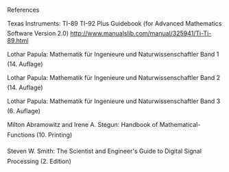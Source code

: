 References

Texas Instruments: TI-89 TI-92 Plus Guidebook (for Advanced Mathematics Software Version 2.0)
http://www.manualslib.com/manual/325941/Ti-Ti-89.html

Lothar Papula: Mathematik für Ingenieure und Naturwissenschaftler Band 1 (14. Auflage)

Lothar Papula: Mathematik für Ingenieure und Naturwissenschaftler Band 2 (14. Auflage)

Lothar Papula: Mathematik für Ingenieure und Naturwissenschaftler Band 3 (6. Auflage)

Milton Abramowitz and Irene A. Stegun: Handbook of Mathematical-Functions (10. Printing)

Steven W. Smith: The Scientist and Engineer's Guide to Digital Signal Processing (2. Edition)
